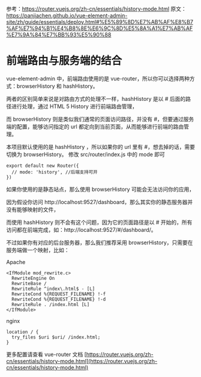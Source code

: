 
参考：https://router.vuejs.org/zh-cn/essentials/history-mode.html
原文：https://panjiachen.github.io/vue-element-admin-site/zh/guide/essentials/deploy.html#%E5%89%8D%E7%AB%AF%E8%B7%AF%E7%94%B1%E4%B8%8E%E6%9C%8D%E5%8A%A1%E7%AB%AF%E7%9A%84%E7%BB%93%E5%90%88



# 前端路由与服务端的结合

vue-element-admin 中，前端路由使用的是 vue-router，所以你可以选择两种方式：browserHistory 和 hashHistory。

两者的区别简单来说是对路由方式的处理不一样，hashHistory 是以 # 后面的路径进行处理，通过 HTML 5 History 进行前端路由管理，

而 browserHistory 则是类似我们通常的页面访问路径，并没有 #，但要通过服务端的配置，能够访问指定的 url 都定向到当前页面，从而能够进行前端的路由管理。

本项目默认使用的是 hashHistory ，所以如果你的 url 里有 #，想去掉的话，需要切换为 browserHistory。 修改 src/router/index.js 中的 mode 即可

```
export default new Router({
  // mode: 'history', //后端支持可开
})
```

如果你使用的是静态站点，那么使用 browserHistory 可能会无法访问你的应用，

因为假设你访问 http://localhost:9527/dashboard，那么其实你的静态服务器并没有能够映射的文件，

而使用 hashHistory 则不会有这个问题，因为它的页面路径是以 # 开始的，所有访问都在前端完成，如：http://localhost:9527/#/dashboard/。



不过如果你有对应的后台服务器，那么我们推荐采用 browserHistory，只需要在服务端做一个映射，比如：

Apache
```
<IfModule mod_rewrite.c>
  RewriteEngine On
  RewriteBase /
  RewriteRule ^index\.html$ - [L]
  RewriteCond %{REQUEST_FILENAME} !-f
  RewriteCond %{REQUEST_FILENAME} !-d
  RewriteRule . /index.html [L]
</IfModule>
```

nginx
```
location / {
  try_files $uri $uri/ /index.html;
}
```

更多配置请查看 vue-router 文档 [https://router.vuejs.org/zh-cn/essentials/history-mode.html](https://router.vuejs.org/zh-cn/essentials/history-mode.html)